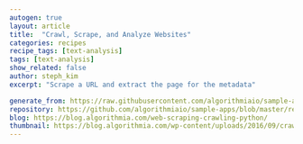 ```yaml
---
autogen: true
layout: article
title:  "Crawl, Scrape, and Analyze Websites"
categories: recipes
recipe_tags: [text-analysis]
tags: [text-analysis]
show_related: false
author: steph_kim
excerpt: "Scrape a URL and extract the page for the metadata"

generate_from: https://raw.githubusercontent.com/algorithmiaio/sample-apps/master/recipes/Sitemap-2-AnalyzeURL/readme.md
repository: https://github.com/algorithmiaio/sample-apps/blob/master/recipes/Sitemap-2-AnalyzeURL/
blog: https://blog.algorithmia.com/web-scraping-crawling-python/
thumbnail: https://blog.algorithmia.com/wp-content/uploads/2016/09/crawl-scrape-analyze-websites.jpg
---
```

